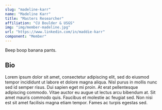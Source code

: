 ```yaml
---
slug: "madeline-karr"
name: "Madeline Karr"
title: "Masters Researcher"
affiliation: "CU Boulder & USGS"
img: "img/member-madeline.jpg"
url: "https://www.linkedin.com/in/maddie-karr"
component: "Member"
---
```


Beep boop banana pants.

## Bio

Lorem ipsum dolor sit amet, consectetur adipiscing elit, sed do eiusmod tempor incididunt ut labore et dolore magna aliqua. Nisl purus in mollis nunc sed id semper risus. Dui sapien eget mi proin. At erat pellentesque adipiscing commodo. Vitae auctor eu augue ut lectus arcu bibendum at. Sit amet mauris commodo quis. Faucibus et molestie ac feugiat sed. Non nisi est sit amet facilisis magna etiam tempor. Fames ac turpis egestas sed.

